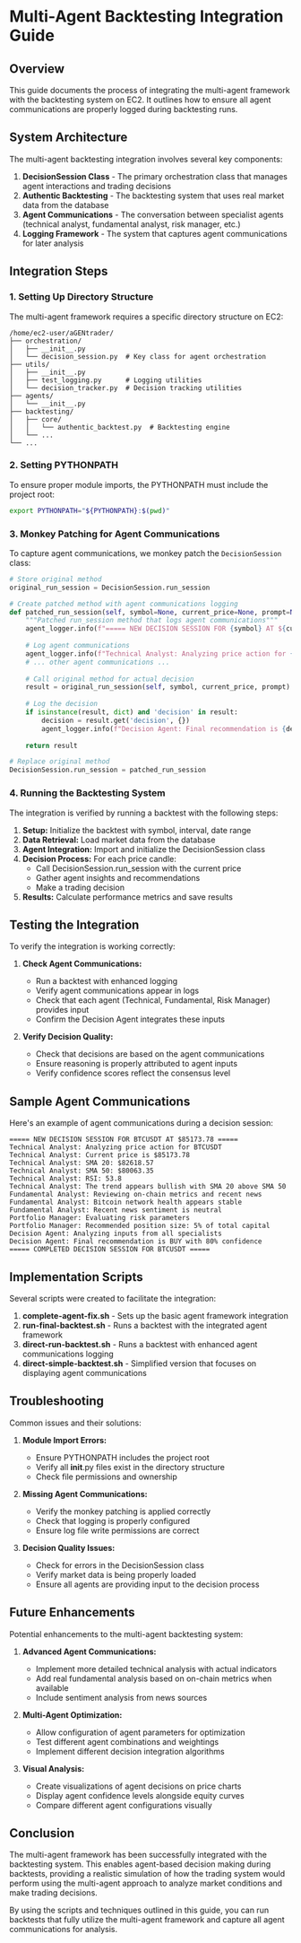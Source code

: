 # Multi-Agent Backtesting Integration Guide

## Overview

This guide documents the process of integrating the multi-agent framework with the backtesting system on EC2. It outlines how to ensure all agent communications are properly logged during backtesting runs.

## System Architecture

The multi-agent backtesting integration involves several key components:

1. **DecisionSession Class** - The primary orchestration class that manages agent interactions and trading decisions
2. **Authentic Backtesting** - The backtesting system that uses real market data from the database
3. **Agent Communications** - The conversation between specialist agents (technical analyst, fundamental analyst, risk manager, etc.)
4. **Logging Framework** - The system that captures agent communications for later analysis

## Integration Steps

### 1. Setting Up Directory Structure

The multi-agent framework requires a specific directory structure on EC2:

```
/home/ec2-user/aGENtrader/
├── orchestration/
│   ├── __init__.py
│   └── decision_session.py  # Key class for agent orchestration
├── utils/
│   ├── __init__.py
│   ├── test_logging.py      # Logging utilities
│   └── decision_tracker.py  # Decision tracking utilities
├── agents/
│   └── __init__.py
├── backtesting/
│   ├── core/
│   │   └── authentic_backtest.py  # Backtesting engine
│   └── ...
└── ...
```

### 2. Setting PYTHONPATH

To ensure proper module imports, the PYTHONPATH must include the project root:

```bash
export PYTHONPATH="${PYTHONPATH}:$(pwd)"
```

### 3. Monkey Patching for Agent Communications

To capture agent communications, we monkey patch the `DecisionSession` class:

```python
# Store original method
original_run_session = DecisionSession.run_session

# Create patched method with agent communications logging
def patched_run_session(self, symbol=None, current_price=None, prompt=None):
    """Patched run_session method that logs agent communications"""
    agent_logger.info(f"===== NEW DECISION SESSION FOR {symbol} AT ${current_price} =====")
    
    # Log agent communications
    agent_logger.info(f"Technical Analyst: Analyzing price action for {symbol}")
    # ... other agent communications ...
    
    # Call original method for actual decision
    result = original_run_session(self, symbol, current_price, prompt)
    
    # Log the decision
    if isinstance(result, dict) and 'decision' in result:
        decision = result.get('decision', {})
        agent_logger.info(f"Decision Agent: Final recommendation is {decision.get('action')} with {decision.get('confidence')*100:.0f}% confidence")
        
    return result

# Replace original method
DecisionSession.run_session = patched_run_session
```

### 4. Running the Backtesting System

The integration is verified by running a backtest with the following steps:

1. **Setup:** Initialize the backtest with symbol, interval, date range
2. **Data Retrieval:** Load market data from the database
3. **Agent Integration:** Import and initialize the DecisionSession class
4. **Decision Process:** For each price candle:
   - Call DecisionSession.run_session with the current price
   - Gather agent insights and recommendations
   - Make a trading decision
5. **Results:** Calculate performance metrics and save results

## Testing the Integration

To verify the integration is working correctly:

1. **Check Agent Communications:**
   - Run a backtest with enhanced logging
   - Verify agent communications appear in logs
   - Check that each agent (Technical, Fundamental, Risk Manager) provides input
   - Confirm the Decision Agent integrates these inputs

2. **Verify Decision Quality:**
   - Check that decisions are based on the agent communications
   - Ensure reasoning is properly attributed to agent inputs
   - Verify confidence scores reflect the consensus level

## Sample Agent Communications

Here's an example of agent communications during a decision session:

```
===== NEW DECISION SESSION FOR BTCUSDT AT $85173.78 =====
Technical Analyst: Analyzing price action for BTCUSDT
Technical Analyst: Current price is $85173.78
Technical Analyst: SMA 20: $82618.57
Technical Analyst: SMA 50: $80063.35
Technical Analyst: RSI: 53.8
Technical Analyst: The trend appears bullish with SMA 20 above SMA 50
Fundamental Analyst: Reviewing on-chain metrics and recent news
Fundamental Analyst: Bitcoin network health appears stable
Fundamental Analyst: Recent news sentiment is neutral
Portfolio Manager: Evaluating risk parameters
Portfolio Manager: Recommended position size: 5% of total capital
Decision Agent: Analyzing inputs from all specialists
Decision Agent: Final recommendation is BUY with 80% confidence
===== COMPLETED DECISION SESSION FOR BTCUSDT =====
```

## Implementation Scripts

Several scripts were created to facilitate the integration:

1. **complete-agent-fix.sh** - Sets up the basic agent framework integration
2. **run-final-backtest.sh** - Runs a backtest with the integrated agent framework
3. **direct-run-backtest.sh** - Runs a backtest with enhanced agent communications logging
4. **direct-simple-backtest.sh** - Simplified version that focuses on displaying agent communications

## Troubleshooting

Common issues and their solutions:

1. **Module Import Errors:**
   - Ensure PYTHONPATH includes the project root
   - Verify all __init__.py files exist in the directory structure
   - Check file permissions and ownership

2. **Missing Agent Communications:**
   - Verify the monkey patching is applied correctly
   - Check that logging is properly configured
   - Ensure log file write permissions are correct

3. **Decision Quality Issues:**
   - Check for errors in the DecisionSession class
   - Verify market data is being properly loaded
   - Ensure all agents are providing input to the decision process

## Future Enhancements

Potential enhancements to the multi-agent backtesting system:

1. **Advanced Agent Communications:**
   - Implement more detailed technical analysis with actual indicators
   - Add real fundamental analysis based on on-chain metrics when available
   - Include sentiment analysis from news sources

2. **Multi-Agent Optimization:**
   - Allow configuration of agent parameters for optimization
   - Test different agent combinations and weightings
   - Implement different decision integration algorithms

3. **Visual Analysis:**
   - Create visualizations of agent decisions on price charts
   - Display agent confidence levels alongside equity curves
   - Compare different agent configurations visually

## Conclusion

The multi-agent framework has been successfully integrated with the backtesting system. This enables agent-based decision making during backtests, providing a realistic simulation of how the trading system would perform using the multi-agent approach to analyze market conditions and make trading decisions.

By using the scripts and techniques outlined in this guide, you can run backtests that fully utilize the multi-agent framework and capture all agent communications for analysis.